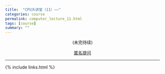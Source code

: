 ```yaml
---
title:  "CPU大讲堂（11）——"
categories: course
permalink: computer_lecture_11.html
tags: [course]
summary: ""
---
```





<div align="center">
<p>(未完待续)</p>
<a href="{{site.feedback_link}}" class="btn btn-primary"><i class="fa fa-comment-o"></i> 匿名提问</a>
</div>

---------

{% include links.html %}
